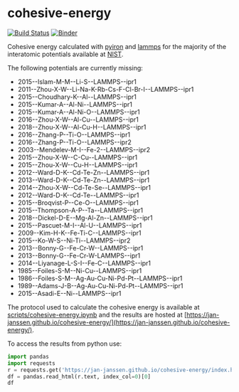 # cohesive-energy

[![Build Status](https://travis-ci.org/jan-janssen/cohesive-energy.svg?branch=master)](https://travis-ci.org/jan-janssen/cohesive-energy)
[![Binder](https://mybinder.org/badge_logo.svg)](https://mybinder.org/v2/gh/jan-janssen/cohesive-energy/master?filepath=scripts%2Fcohesive-energy.ipynb)

Cohesive energy calculated with [pyiron](https://github.com/pyiron/pyiron) and [lammps](https://github.com/lammps/lammps) for the majority of the interatomic potentials available at [NIST](https://www.ctcms.nist.gov/potentials/).

The following potentials are currently missing: 

* 2015--Islam-M-M--Li-S--LAMMPS--ipr1
* 2011--Zhou-X-W--Li-Na-K-Rb-Cs-F-Cl-Br-I--LAMMPS--ipr1
* 2015--Choudhary-K--Al--LAMMPS--ipr1
* 2015--Kumar-A--Al-Ni--LAMMPS--ipr1
* 2015--Kumar-A--Al-Ni-O--LAMMPS--ipr1
* 2016--Zhou-X-W--Al-Cu--LAMMPS--ipr1
* 2018--Zhou-X-W--Al-Cu-H--LAMMPS--ipr1
* 2016--Zhang-P--Ti-O--LAMMPS--ipr1
* 2016--Zhang-P--Ti-O--LAMMPS--ipr2
* 2003--Mendelev-M-I--Fe-2--LAMMPS--ipr2
* 2015--Zhou-X-W--C-Cu--LAMMPS--ipr1
* 2015--Zhou-X-W--Cu-H--LAMMPS--ipr1
* 2012--Ward-D-K--Cd-Te-Zn--LAMMPS--ipr1
* 2013--Ward-D-K--Cd-Te-Zn--LAMMPS--ipr1
* 2014--Zhou-X-W--Cd-Te-Se--LAMMPS--ipr1
* 2012--Ward-D-K--Cd-Te--LAMMPS--ipr1
* 2015--Broqvist-P--Ce-O--LAMMPS--ipr1
* 2015--Thompson-A-P--Ta--LAMMPS--ipr1 
* 2018--Dickel-D-E--Mg-Al-Zn--LAMMPS--ipr1 
* 2015--Pascuet-M-I--Al-U--LAMMPS--ipr1
* 2009--Kim-H-K--Fe-Ti-C--LAMMPS--ipr1
* 2015--Ko-W-S--Ni-Ti--LAMMPS--ipr2
* 2013--Bonny-G--Fe-Cr-W--LAMMPS--ipr1
* 2013--Bonny-G--Fe-Cr-W-LAMMPS--ipr1
* 2014--Liyanage-L-S-I--Fe-C--LAMMPS--ipr1
* 1985--Foiles-S-M--Ni-Cu--LAMMPS--ipr1
* 1986--Foiles-S-M--Ag-Au-Cu-Ni-Pd-Pt--LAMMPS--ipr1
* 1989--Adams-J-B--Ag-Au-Cu-Ni-Pd-Pt--LAMMPS--ipr1
* 2015--Asadi-E--Ni--LAMMPS--ipr1

The protocol used to calculate the cohesive energy is available at [scripts/cohesive-energy.ipynb](https://github.com/jan-janssen/cohesive-energy/blob/master/scripts/cohesive-energy.ipynb) and the results are hosted at [https://jan-janssen.github.io/cohesive-energy/](https://jan-janssen.github.io/cohesive-energy/). 

To access the results from python use: 

```python
import pandas
import requests
r = requests.get('https://jan-janssen.github.io/cohesive-energy/index.html')
df = pandas.read_html(r.text, index_col=0)[0]
df 
```
